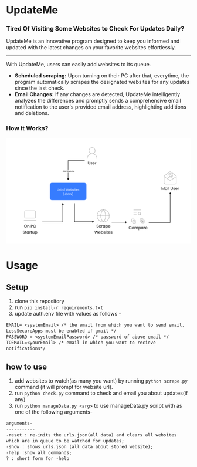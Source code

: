# UpdateMe
### Tired Of Visiting Some Websites to Check For Updates Daily?
UpdateMe is an innovative program designed to keep you informed and updated with the latest changes on your favorite websites effortlessly. 

---
With UpdateMe, users can easily add websites to its queue.
- **Scheduled scraping:** Upon turning on their PC after that, everytime, the program automatically scrapes the designated websites for any updates since the last check. 
- **Email Changes:** If any changes are detected, UpdateMe intelligently analyzes the differences and promptly sends a comprehensive email notification to the user's provided email address, highlighting additions and deletions. 

### How it Works?
![How it Works](image.png)

# Usage

## Setup
 1. clone this repository
 2. run `pip install-r requirements.txt`
 3. update auth.env file with values as follows - 

  ```
  EMAIL= <systemEmail> /* the email from which you want to send email. LessSecureApps must be enabled if gmail */
  PASSWORD = <systemEmailPassword> /* password of above email */
  TOEMAIL=<yourEmail> /* email in which you want to recieve notifications*/
  ```
 ## how to use
 
 1. add websites to watch(as many you want) by running `python scrape.py` command (it will prompt for website url).
 2. run `python check.py` command to check and email you about updates(if any)
 3. run `python manageData.py <arg>` to use manageData.py script with <arg> as one of the following arguments-
  
  ```
  arguments-
  -----------
  -reset : re-inits the urls.json(all data) and clears all websites which are in queue to be watched for updates;
  -show : shows urls.json (all data about stored website);
  -help :show all commands;
  ? : short form for -help
  ```
